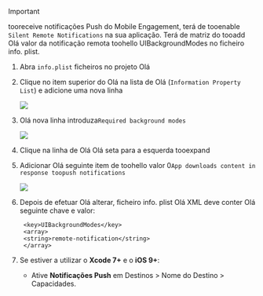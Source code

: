 > [!IMPORTANT]
> tooreceive notificações Push do Mobile Engagement, terá de tooenable `Silent Remote Notifications` na sua aplicação. Terá de matriz do tooadd Olá valor da notificação remota toohello UIBackgroundModes no ficheiro info. plist.
> 
> 

1. Abra `info.plist` ficheiros no projeto Olá
2. Clique no item superior do Olá na lista de Olá (`Information Property List`) e adicione uma nova linha
   
    ![](./media/mobile-engagement-ios-silent-push/xcode-plist-add-silent-push1.png)
3. Olá nova linha introduza`Required background modes`
   
    ![](./media/mobile-engagement-ios-silent-push/xcode-plist-add-silent-push2.png)
4. Clique na linha de Olá Olá seta para a esquerda tooexpand
5. Adicionar Olá seguinte item de toohello valor 0`App downloads content in response toopush notifications`
   
    ![](./media/mobile-engagement-ios-silent-push/xcode-plist-add-silent-push3.png)
6. Depois de efetuar Olá alterar, ficheiro info. plist Olá XML deve conter Olá seguinte chave e valor:
   
        <key>UIBackgroundModes</key>
        <array>
        <string>remote-notification</string>
        </array>
7. Se estiver a utilizar o **Xcode 7+** e o **iOS 9+**:
   
   * Ative **Notificações Push** em Destinos > Nome do Destino > Capacidades.

